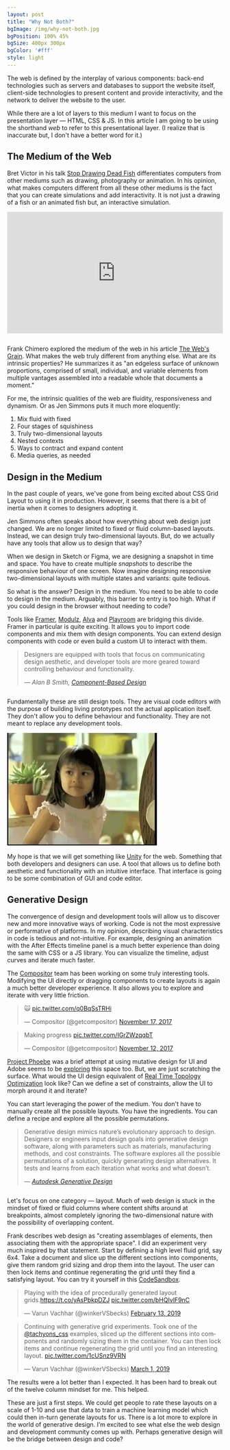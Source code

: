 ```yaml
---
layout: post
title: "Why Not Both?"
bgImage: /img/why-not-both.jpg
bgPosition: 100% 45%
bgSize: 400px 300px
bgColor: '#fff'
style: light
---
```


The web is defined by the interplay of various components: back-end technologies such as servers and databases to support the website itself, client-side technologies to present content and provide interactivity, and the network to deliver the website to the user.

While there are a lot of layers to this medium I want to focus on the presentation layer — HTML, CSS & JS. In this article I am going to be using the shorthand _web_ to refer to this presentational layer. (I realize that is inaccurate but, I don't have a better word for it.)

## The Medium of the Web

Bret Victor in his talk [Stop Drawing Dead Fish](https://vimeo.com/64895205) differentiates computers from other mediums such as drawing, photography or animation. In his opinion, what makes computers different from all these other mediums is the fact that you can create simulations and add interactivity. It is not just a drawing of a fish or an animated fish but, an interactive simulation.

<div style="padding:56.25% 0 0 0;position:relative;margin-bottom: 2em;"><iframe src="https://player.vimeo.com/video/64895205" style="position:absolute;top:0;left:0;width:100%;height:100%;" frameborder="0" webkitallowfullscreen mozallowfullscreen allowfullscreen></iframe></div><script src="https://player.vimeo.com/api/player.js"></script>

Frank Chimero explored the medium of the web in his article [The Web's Grain](https://frankchimero.com/writing/the-webs-grain/). What makes the web truly different from anything else. What are its intrinsic properties? He summarizes it as "an edgeless surface of unknown proportions, comprised of small, individual, and variable elements from multiple vantages assembled into a readable whole that documents a moment."

For me, the intrinsic qualities of the web are fluidity, responsiveness and dynamism. Or as Jen Simmons puts it much more eloquently:

1. Mix fluid with fixed
2. Four stages of squishiness
3. Truly two-dimensional layouts
4. Nested contexts
5. Ways to contract and expand content
6. Media queries, as needed

## Design in the Medium

In the past couple of years, we've gone from being excited about CSS Grid Layout to using it in production. However, it seems that there is a bit of inertia when it comes to designers adopting it.

Jen Simmons often speaks about how everything about web design just changed. We are no longer limited to fixed or fluid column-based layouts. Instead, we can design truly two-dimensional layouts. But, do we actually have any tools that allow us to design that way?

<script async class="speakerdeck-embed" data-slide="53" data-id="492fb00803b144aba89a2d9dfeeca2fc" data-ratio="1.77777777777778" src="//speakerdeck.com/assets/embed.js"></script>

When we design in Sketch or Figma, we are designing a snapshot in time and space. You have to create multiple *snapshots* to describe the responsive behaviour of one screen. Now imagine designing responsive two-dimensional layouts with multiple states and variants: quite tedious.

So what is the answer? Design in the medium. You need to be able to code to design in the medium. Arguably, this barrier to entry is too high. What if you could design in the browser without needing to code?

Tools like [Framer](https://www.framer.com/features/react/), [Modulz](https://www.modulz.app/), [Alva](https://meetalva.io/) and [Playroom](https://github.com/seek-oss/playroom) are bridging this divide. Framer in particular is quite exciting. It allows you to import code components and mix them with design components. You can extend design components with code or even build a custom UI to interact with them.

<blockquote style="margin-bottom: 2em;">
  <p>Designers are equipped with tools that focus on communicating design aesthetic, and developer tools are more geared toward controlling behaviour and functionality.</p>
  <cite>
    &mdash; Alan B Smith,
    <a href="https://medium.com/@_alanbsmith/component-based-design-168811e0c4ab">
      Component-Based Design
    </a>
  </cite>
</blockquote>

Fundamentally these are still design tools. They are visual code editors with the purpose of building living prototypes not the actual application itself. They don't allow you to define behaviour and functionality. They are not meant to replace any development tools.

<p>
  <img style="max-width: 350px; margin: 0 auto;" alt="Why not both?" src="/img/why-not-both.gif" />
</p>

My hope is that we will get something like [Unity](https://unity.com/) for the web. Something that both developers and designers can use. A tool that allows us to define both aesthetic and functionality with an intuitive interface. That interface is going to be some combination of GUI and code editor.

## Generative Design

The convergence of design and development tools will allow us to discover new and more innovative ways of working. Code is not the most expressive or performative of platforms. In my opinion, describing visual characteristics in code is tedious and not-intuitive. For example, designing an animation with the After Effects timeline panel is a much better experience than doing the same with CSS or a JS library. You can visualize the timeline, adjust curves and iterate much faster.

The [Compositor](http://compositor.io/) team has been working on some truly interesting tools. Modifying the UI directly or dragging components to create layouts is again a much better developer experience. It also allows you to explore and iterate with very little friction.

<div class="flex-ns items-center">
  <blockquote class="twitter-tweet" data-conversation="none"><p lang="und" dir="ltr">🙀 <a href="https://t.co/q0BqSsTRHi">pic.twitter.com/q0BqSsTRHi</a></p>&mdash; Compositor (@getcompositor) <a href="https://twitter.com/getcompositor/status/931592802697469953?ref_src=twsrc%5Etfw">November 17, 2017</a></blockquote> <script async src="https://platform.twitter.com/widgets.js" charset="utf-8"></script>

  <div class="w1-ns"></div>

  <blockquote class="twitter-tweet" data-conversation="none"><p lang="en" dir="ltr">Making progress <a href="https://t.co/IGrZWzqqbT">pic.twitter.com/IGrZWzqqbT</a></p>&mdash; Compositor (@getcompositor) <a href="https://twitter.com/getcompositor/status/929689837971623936?ref_src=twsrc%5Etfw">November 12, 2017</a></blockquote> <script async src="https://platform.twitter.com/widgets.js" charset="utf-8"></script>
</div>

[Project Phoebe](https://medium.com/project-phoebe) was a brief attempt at using mutative design for UI and Adobe seems to be [exploring](https://www.fastcompany.com/3068884/adobe-is-building-an-ai-to-automate-web-design-should-you-worry) this space too. But, we are just scratching the surface. What would the UI design equivalent of [Real Time Topology Optimization](https://www.frustum.com/) look like? Can we define a set of constraints, allow the UI to morph around it and iterate?

You can start leveraging the power of the medium. You don't have to manually create all the possible layouts. You have the ingredients. You can define a recipe and explore all the possible permutations.

<blockquote style="margin-bottom: 2em;">
  <p>Generative design mimics nature’s evolutionary approach to design. Designers or engineers input design goals into generative design software, along with parameters such as materials, manufacturing methods, and cost constraints. The software explores all the possible permutations of a solution, quickly generating design alternatives. It tests and learns from each iteration what works and what doesn’t.</p>
  <cite>
    &mdash;
    <a href="https://www.autodesk.com/solutions/generative-design">
      Autodesk Generative Design
    </a>
  </cite>
</blockquote>

Let's focus on one category — layout. Much of web design is stuck in the mindset of fixed or fluid columns where content shifts around at breakpoints, almost completely ignoring the two-dimensional nature with the possibility of overlapping content.

Frank describes web design as "creating assemblages of elements, then associating them with the appropriate space". I did an experiment very much inspired by that statement. Start by defining a high level fluid grid, say 6x4. Take a document and slice up the different sections into components, give them random grid sizing and drop them into the layout. The user can then lock items and continue regenerating the grid until they find a satisfying layout. You can try it yourself in this [CodeSandbox](https://codesandbox.io/s/8r6k4j9k2).

<div class="flex-l items-stretch">
  <blockquote class="twitter-tweet"><p lang="en" dir="ltr">Playing with the idea of procedurally generated layout grids.<a href="https://t.co/yAsPbkpDZJ">https://t.co/yAsPbkpDZJ</a> <a href="https://t.co/bHQIvlF9nC">pic.twitter.com/bHQIvlF9nC</a></p>&mdash; Varun Vachhar (@winkerVSbecks) <a href="https://twitter.com/winkerVSbecks/status/1095479837534441474?ref_src=twsrc%5Etfw">February 13, 2019</a></blockquote> <script async src="https://platform.twitter.com/widgets.js" charset="utf-8"></script>

  <div class="w1-l"></div>

  <blockquote class="twitter-tweet"><p lang="en" dir="ltr">Continuing with generative grid experiments. Took one of the <a href="https://twitter.com/tachyons_css?ref_src=twsrc%5Etfw">@tachyons_css</a> examples, sliced up the different sections into components and randomly sizing them in the container. You can then lock items and continue regenerating the grid until you find an interesting layout. <a href="https://t.co/1cUSnz9VRN">pic.twitter.com/1cUSnz9VRN</a></p>&mdash; Varun Vachhar (@winkerVSbecks) <a href="https://twitter.com/winkerVSbecks/status/1101502912675627014?ref_src=twsrc%5Etfw">March 1, 2019</a></blockquote> <script async src="https://platform.twitter.com/widgets.js" charset="utf-8"></script>
</div>

The results were a lot better than I expected. It has been hard to break out of the twelve column mindset for me. This helped.

These are just a first steps. We could get people to rate these layouts on a scale of 1-10 and use that data to train a machine learning model which could then in-turn generate layouts for us. There is a lot more to explore in the world of generative design. I’m excited to see what else the web design and development community comes up with. Perhaps generative design will be the bridge between design and code?